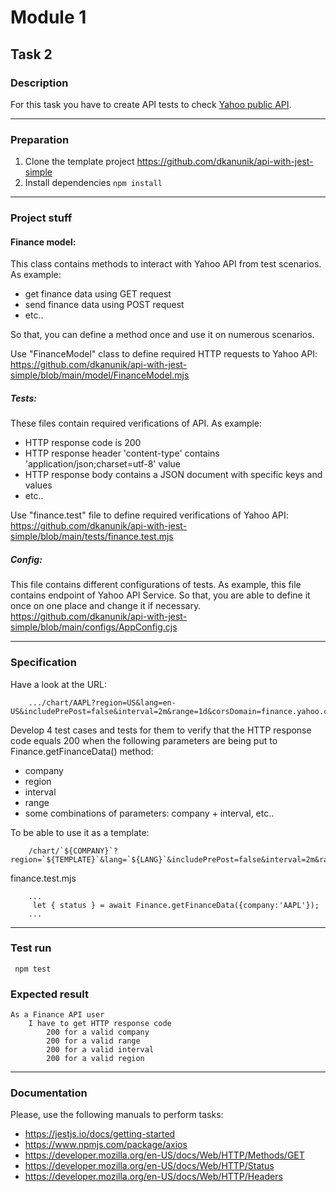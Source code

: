 # Module 1

## Task 2

### Description
For this task you have to create API tests to check
[Yahoo public API](https://query1.finance.yahoo.com/v8/finance/chart/AAPL?region=EQWEQWE&lang=en-US&includePrePost=false&interval=2m&range=1d&corsDomain=finance.yahoo.com&.tsrc=finance).

---

### Preparation
1. Clone the template project https://github.com/dkanunik/api-with-jest-simple
1. Install dependencies ```npm install```

---

### Project stuff

#### Finance model:
This class contains methods to interact with Yahoo API from test scenarios.
As example:
- get finance data using GET request
- send finance data using POST request
- etc..

So that, you can define a method once and use it on numerous scenarios.

Use "FinanceModel" class to define required HTTP requests to Yahoo API:
https://github.com/dkanunik/api-with-jest-simple/blob/main/model/FinanceModel.mjs

##### Tests:
These files contain required verifications of API. As example:
- HTTP response code is 200
- HTTP response header 'content-type' contains 'application/json;charset=utf-8' value
- HTTP response body contains a JSON document with specific keys and values
- etc..

Use "finance.test" file to define required verifications of Yahoo API:
https://github.com/dkanunik/api-with-jest-simple/blob/main/tests/finance.test.mjs

##### Config:
This file contains different configurations of tests.
As example, this file contains endpoint of Yahoo API Service.
So that, you are able to define it once on one place and change it if necessary.
https://github.com/dkanunik/api-with-jest-simple/blob/main/configs/AppConfig.cjs

--- 

### Specification

Have a look at the URL:

``` 
    .../chart/AAPL?region=US&lang=en-US&includePrePost=false&interval=2m&range=1d&corsDomain=finance.yahoo.com&.tsrc=finance
```

Develop 4 test cases and tests for them to verify that the HTTP response code equals 200 
when the following parameters are being put to Finance.getFinanceData() method:
- company
- region
- interval
- range
- some combinations of parameters: company + interval, etc..

To be able to use it as a template:
``` 
    /chart/`${COMPANY}`?region=`${TEMPLATE}`&lang=`${LANG}`&includePrePost=false&interval=2m&range=1d&corsDomain=finance.yahoo.com&.tsrc=finance
```

finance.test.mjs
```
    ...
     let { status } = await Finance.getFinanceData({company:'AAPL'});
    ...
```

---

### Test run
``` npm test```

### Expected result
```
As a Finance API user
    I have to get HTTP response code
        200 for a valid company
        200 for a valid range
        200 for a valid interval
        200 for a valid region
```

---

### Documentation
Please, use the following manuals to perform tasks:
- https://jestjs.io/docs/getting-started
- https://www.npmjs.com/package/axios
- https://developer.mozilla.org/en-US/docs/Web/HTTP/Methods/GET  
- https://developer.mozilla.org/en-US/docs/Web/HTTP/Status
- https://developer.mozilla.org/en-US/docs/Web/HTTP/Headers
